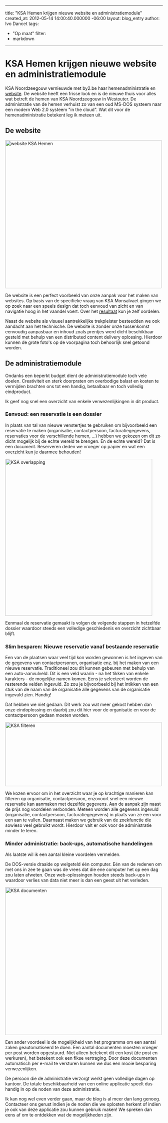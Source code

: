 
---
title: "KSA Hemen krijgen nieuwe website en administratiemodule"
created_at:  2012-05-14 14:00:40.000000 -06:00
layout: blog_entry
author: Ivo Dancet
tags:
  - "Op maat"
filter:
  - markdown
---

# KSA Hemen krijgen nieuwe website en administratiemodule

KSA Noordzeegouw vernieuwde met by2.be haar hemenadministratie en [website][]. 
De website heeft een frisse look en is de nieuwe thuis voor alles wat betreft de hemen van KSA Noordzeegouw in Westouter. De administratie van de hemen verhuist zo van een oud MS-DOS systeem naar een modern Web 2.0 systeem "in the cloud". Wat dit voor de hemenadministratie betekent leg ik meteen uit.

## De website

<a href="http://www.flickr.com/photos/44127814@N06/7195657732/" title="website KSA Hemen by by2.be, on Flickr"><img src="http://farm8.staticflickr.com/7240/7195657732_b2c828eb02.jpg" width="500" height="472" alt="website KSA Hemen"></a>

De website is een perfect voorbeeld van onze aanpak voor het maken van websites. Op basis van de specifieke vraag van KSA Monsalvaet gingen we op zoek naar een speels design dat toch eenvoud van zicht en van navigatie hoog in het vaandel voert. Over het [resultaat][website] kun je zelf oordelen.

Naast de website als visueel aantrekkelijke trekpleister besteedden we ook aandacht aan het technische. De website is zonder onze tussenkomst eenvoudig aanpasbaar en inhoud zoals prentjes werd dicht beschikbaar gesteld met behulp van een distributed content delivery oplossing. Hierdoor kunnen de grote foto's op de voorpagina toch behoorlijk snel getoond worden.

[website]: http://www.ksahemen.be "Website KSA hemen"

## De administratiemodule

Ondanks een beperkt budget dient de administratiemodule toch vele doelen. Creativiteit en sterk doorpraten om overbodige balast en kosten te vermijden brachten ons tot een handig, betaalbaar en toch volledig eindproduct.

Ik geef nog snel een overzicht van enkele verwezenlijkingen in dit product.

### Eenvoud: een reservatie is een dossier

In plaats van tal van nieuwe venstertjes te gebruiken om bijvoorbeeld een reservatie te maken (organisatie, contactpersoon, facturatiegegevens, reservaties voor de verschillende hemen, ...) hebben we gekozen om dit zo dicht mogelijk bij de echte wereld te brengen. En de echte wereld? Dat is een document. Reserveren deden we vroeger op papier en wat een overzicht kun je daarmee behouden!

<a href="http://www.flickr.com/photos/44127814@N06/7171085662/" title="KSA overlapping by by2.be, on Flickr"><img src="http://farm8.staticflickr.com/7231/7171085662_d0b9589c80.jpg" width="470" height="500" alt="KSA overlapping"></a>

Eenmaal de reservatie gemaakt is volgen de volgende stappen in hetzelfde dossier waardoor steeds een volledige geschiedenis en overzicht zichtbaar blijft.

### Slim besparen: Nieuwe reservatie vanaf bestaande reservatie

Een van de plaatsen waar veel tijd kon worden gewonnen is het ingeven van de gegevens van contactpersonen, organisatie enz. bij het maken van een nieuwe reservatie. Traditioneel zou dit kunnen gebeuren met behulp van een auto-aanvulveld. Dit is een veld waarin - na het tikken van enkele karakters - de mogelijke namen komen. Eens je selecteert worden de resterende velden ingevuld. Zo zou je bijvoorbeeld bij het intikken van een stuk van de naam van de organisatie alle gegevens van de organisatie ingevuld zien. Handig!

Dat hebben we niet gedaan. Dit werk zou wat meer gekost hebben dan onze eindoplossing en daarbij zou dit hier voor de organisatie en voor de contactpersoon gedaan moeten worden.

<a href="http://www.flickr.com/photos/44127814@N06/7171085334/" title="KSA filteren by by2.be, on Flickr"><img src="http://farm9.staticflickr.com/8007/7171085334_eff173f39f.jpg" width="500" height="204" alt="KSA filteren"></a>

We kozen ervoor om in het overzicht waar je op krachtige manieren kan filteren op organisatie, contactpersoon, enzovoort snel een nieuwe reservatie kan aanmaken met dezelfde gegevens. Aan de aanpak zijn naast de prijs nog voordelen verbonden. Meteen worden alle gegevens ingevuld (organisatie, contactpersoon, facturatiegegevens) in plaats van ze een voor een aan te vullen. Daarnaast maken we gebruik van de zoekfunctie die sowieso veel gebruikt wordt. Hierdoor valt er ook voor de administratie minder te leren.

### Minder administratie: back-ups, automatische handelingen

Als laatste wil ik een aantal kleine voordelen vermelden.

De DOS-versie draaide op welgeteld één computer. Eén van de redenen om met ons in zee te gaan was de vrees dat die ene computer het op een dag zou laten afweten. Onze web-oplossingen houden steeds back-ups in waardoor verlies van data niet meer is dan een geest uit het verleden.

<a href="http://www.flickr.com/photos/44127814@N06/7171085938/" title="KSA documenten by by2.be, on Flickr"><img src="http://farm8.staticflickr.com/7079/7171085938_29f4974ff5.jpg" width="500" height="471" alt="KSA documenten"></a>

Een ander voordeel is de mogelijkheid van het programma om een aantal zaken geautomatiseerd te doen. Een aantal documenten moesten vroeger per post worden opgestuurd. Niet alleen betekent dit een kost (de post en werkuren), het betekent ook een fikse vertraging. Door deze documenten automatisch per e-mail te versturen kunnen we dus een mooie besparing verwezenlijken.

De persoon die de administratie verzorgt werkt geen volledige dagen op kantoor. De totale beschikbaarheid van een online applicatie speelt dus handig in op de noden van deze administratie.

Ik kan nog wel even verder gaan, maar de blog is al meer dan lang genoeg. Contacteer ons gerust indien je de noden die we oplosten herkent of indien je ook van deze applicatie zou kunnen gebruik maken! We spreken dan eens af om te ontdekken wat de mogelijkheden zijn.
